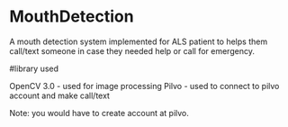 # MouthDetection
A mouth detection system implemented for ALS patient to helps them call/text someone in case they needed help or call for emergency.



#library used

OpenCV 3.0 - used for image processing
Pilvo - used to connect to pilvo account and make call/text

Note: you would have to create account at pilvo. 
